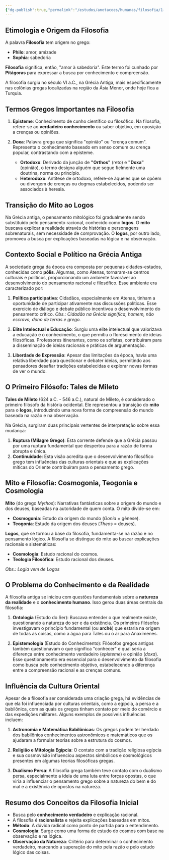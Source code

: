 ```yaml
---
{"dg-publish":true,"permalink":"/estudos/anotacoes/humanas/filosofia/1-filosofia-antiga/1-1-surgimento-da-filosofia/"}
---
```


## Etimologia e Origem da Filosofia

A palavra **Filosofia** tem origem no grego:

- **Philo**: amor, amizade
- **Sophia**: sabedoria  

**Filosofia** significa, então, "amor à sabedoria". Este termo foi cunhado por **Pitágoras** para expressar a busca por conhecimento e compreensão.

A filosofia surgiu no século VI a.C., na Grécia Antiga, mais especificamente nas colônias gregas localizadas na região da Ásia Menor, onde hoje fica a Turquia.

## Termos Gregos Importantes na Filosofia

1. **Episteme**: Conhecimento de cunho científico ou filosófico. Na filosofia, refere-se ao **verdadeiro conhecimento** ou saber objetivo, em oposição a crenças ou opiniões.

2. **Doxa**: Palavra grega que significa "opinião" ou "crença comum". Representa o conhecimento baseado em senso comum ou crença popular, contrastando com a episteme.
   - **Ortodoxo**: Derivado da junção de **"Orthos"** (reto) e **"Doxa"** (opinião), o termo designa alguém que segue fielmente uma doutrina, norma ou princípio.
   - **Heterodoxo**: Antítese de ortodoxo, refere-se àqueles que se opõem ou divergem de crenças ou dogmas estabelecidos, podendo ser associados à heresia.

## Transição do Mito ao Logos

Na Grécia antiga, o pensamento mitológico foi gradualmente sendo substituído pelo pensamento racional, conhecido como **logos**. O **mito** buscava explicar a realidade através de histórias e personagens sobrenaturais, sem necessidade de comprovação. O **logos**, por outro lado, promoveu a busca por explicações baseadas na lógica e na observação.

## Contexto Social e Político na Grécia Antiga

A sociedade grega da época era composta por pequenas cidades-estados, conhecidas como **pólis**. Algumas, como Atenas, tornaram-se centros culturais e políticos, proporcionando um ambiente favorável ao desenvolvimento do pensamento racional e filosófico. Esse ambiente era caracterizado por:

1. **Política participativa**: Cidadãos, especialmente em Atenas, tinham a oportunidade de participar ativamente nas discussões políticas. Esse exercício de diálogo e debate público incentivou o desenvolvimento do pensamento crítico.
   *Obs.: Cidadão na Grécia significa, homem, não escravo, dono de terras e grego.*
   
2. **Elite Intelectual e Educação**: Surgiu uma elite intelectual que valorizava a educação e o conhecimento, o que permitiu o florescimento de ideias filosóficas. Professores itinerantes, como os sofistas, contribuíram para a disseminação de ideias racionais e práticas de argumentação.

3. **Liberdade de Expressão**: Apesar das limitações da época, havia uma relativa liberdade para questionar e debater ideias, permitindo aos pensadores desafiar tradições estabelecidas e explorar novas formas de ver o mundo.

## O Primeiro Filósofo: Tales de Mileto

**Tales de Mileto** (624 a.C. - 546 a.C.), natural de Mileto, é considerado o primeiro filósofo da história ocidental. Ele representou a transição do **mito** para o **logos**, introduzindo uma nova forma de compreensão do mundo baseada na razão e na observação.

Na Grécia, surgiram duas principais vertentes de interpretação sobre essa mudança:

1. **Ruptura (Milagre Grego)**: Esta corrente defende que a Grécia passou por uma ruptura fundamental que despertou para a razão de forma abrupta e única.
2. **Continuidade**: Esta visão acredita que o desenvolvimento filosófico grego tem influências das culturas orientais e que as explicações míticas do Oriente contribuíram para o pensamento grego.

## Mito e Filosofia: Cosmogonia, Teogonia e Cosmologia

**Mito** (do grego *Mythos*): Narrativas fantásticas sobre a origem do mundo e dos deuses, baseadas na autoridade de quem conta. O mito divide-se em:

- **Cosmogonia**: Estudo da origem do mundo (_Gonia_ = gênese).
- **Teogonia**: Estudo da origem dos deuses (_Theos_ = deuses).

**Logos**, que se tornou a base da filosofia, fundamenta-se na razão e no pensamento lógico. A filosofia se distingue do mito ao buscar explicações racionais e sistemáticas:

- **Cosmologia**: Estudo racional do cosmos.
- **Teologia Filosófica**: Estudo racional dos deuses.

*Obs.: Logia vem de Logos*

## O Problema do Conhecimento e da Realidade

A filosofia antiga se iniciou com questões fundamentais sobre a **natureza da realidade** e o **conhecimento humano**. Isso gerou duas áreas centrais da filosofia:

1. **Ontologia** (Estudo do Ser): Buscava entender o que realmente existe, questionando a natureza do ser e da existência. Os primeiros filósofos investigavam o princípio fundamental (ou **arché**) que estaria na origem de todas as coisas, como a água para Tales ou o ar para Anaxímenes.

2. **Epistemologia** (Estudo do Conhecimento): Filósofos gregos antigos também questionavam o que significa "conhecer" e qual seria a diferença entre conhecimento verdadeiro (*episteme*) e opinião (*doxa*). Esse questionamento era essencial para o desenvolvimento da filosofia como busca pelo conhecimento objetivo, estabelecendo a diferença entre a compreensão racional e as crenças comuns.

## Influência da Cultura Oriental

Apesar de a filosofia ser considerada uma criação grega, há evidências de que ela foi influenciada por culturas orientais, como a egípcia, a persa e a babilônica, com as quais os gregos tinham contato por meio do comércio e das expedições militares. Alguns exemplos de possíveis influências incluem:

1. **Astronomia e Matemática Babilônicas**: Os gregos podem ter herdado dos babilônios conhecimentos astronômicos e matemáticos que os ajudaram a formular teorias sobre a estrutura do cosmos.

2. **Religião e Mitologia Egípcia**: O contato com a tradição religiosa egípcia e sua cosmovisão influenciou aspectos simbólicos e cosmológicos presentes em algumas teorias filosóficas gregas.

3. **Dualismo Persa**: A filosofia grega também teve contato com o dualismo persa, especialmente a ideia de uma luta entre forças opostas, o que viria a influenciar o pensamento grego sobre a natureza do bem e do mal e a existência de opostos na natureza.

## Resumo dos Conceitos da Filosofia Inicial

- Busca pelo **conhecimento verdadeiro** e explicação racional.
- A filosofia é **racionalista** e rejeita explicações baseadas em mitos.
- **Método**: A dúvida radical como ponto de partida para o entendimento.
- **Cosmologia**: Surge como uma forma de estudo do cosmos com base na observação e na lógica.
- **Observação da Natureza**: Critério para determinar o conhecimento verdadeiro, marcando a superação do mito pela razão e pelo estudo lógico das coisas.
